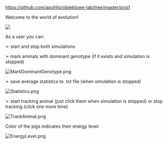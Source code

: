 https://github.com/apohllo/obiektowe-lab/tree/master/proj1

Welcome to the world of evolution!

![](https://github.com/magdapieron/Evolution/blob/master/ReadmeFiles/Evoution.gif)

As a user you can:

➣ start and stop both simulations

➣ mark animals with dominant genotype (if it exists  and simulation is stopped)

![MarkDominantGenotype.png](ReadmeFiles/MarkDominantGenotype.png)

➣ save average statistics to .txt file (when simulation is stopped)

![Statistics.png](ReadmeFiles/Statistics.png)

➣ start tracking animal (just click them when simulation is stopped) or stop tracking (click one more time)

![TrackAnimal.png](ReadmeFiles/TrackAnimal.png)

Color of the pigs indicates their energy level:

![EnergyLevel.png](ReadmeFiles/EnergyLevel.png)
